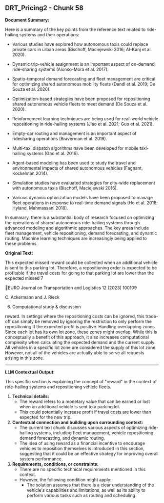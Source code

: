 ## DRT_Pricing2 - Chunk 58

**Document Summary:**

Here is a summary of the key points from the reference text related to ride-hailing systems and their operations:

- Various studies have explored how autonomous taxis could replace private cars in urban areas (Bischoff, Maciejewski 2016; Al-Kanj et al. 2020).

- Dynamic trip-vehicle assignment is an important aspect of on-demand ride-sharing systems (Alonso-Mora et al. 2017). 

- Spatio-temporal demand forecasting and fleet management are critical for optimizing shared autonomous mobility fleets (Dandl et al. 2019; De Souza et al. 2020).

- Optimization-based strategies have been proposed for repositioning shared autonomous vehicle fleets to meet demand (De Souza et al. 2020). 

- Reinforcement learning techniques are being used for real-world vehicle repositioning in ride-hailing systems (Jiao et al. 2021; Guo et al. 2021).

- Empty-car routing and management is an important aspect of ridesharing operations (Braverman et al. 2019).

- Multi-taxi dispatch algorithms have been developed for mobile taxi-hailing systems (Gao et al. 2016). 

- Agent-based modeling has been used to study the travel and environmental impacts of shared autonomous vehicles (Fagnant, Kockelman 2014).

- Simulation studies have evaluated strategies for city-wide replacement with autonomous taxis (Bischoff, Maciejewski 2016).

- Various dynamic optimization models have been proposed to manage fleet operations in response to real-time demand signals (Ho et al. 2018; Hyland, Mahmassani 2018).

In summary, there is a substantial body of research focused on optimizing the operations of shared autonomous ride-hailing systems through advanced modeling and algorithmic approaches. The key areas include fleet management, vehicle repositioning, demand forecasting, and dynamic routing. Machine learning techniques are increasingly being applied to these problems.

**Original Text:**

This expected missed reward could
be collected when an additional vehicle is sent to this parking lot. Therefore, a repositioning order is expected to be profitable if the travel
costs for going to that parking lot are lower than the expected missed
7

EURO Journal on Transportation and Logistics 12 (2023) 100109

C. Ackermann and J. Rieck

6. Computational study & discussion

reward. In settings where the repositioning costs can be ignored, this
trade-off can simply be removed by ignoring the restriction to only
perform the repositioning if the expected profit is positive. Handling overlapping zones. Since each lot has its own lot zone,
these zones might overlap. While this is conceptually a benefit of this
approach, it also increases computational complexity when calculating
the expected demand and the current supply. All vehicles in a specific
lot zone are considered the supply of this lot zone. However, not all of
the vehicles are actually able to serve all requests arising in this zone.

---

**LLM Contextual Output:**

This specific section is explaining the concept of "reward" in the context of ride-hailing systems and repositioning vehicle fleets.

1. **Technical details:**
   - The reward refers to a monetary value that can be earned or lost when an additional vehicle is sent to a parking lot.
   - This could potentially increase profit if travel costs are lower than expected for the new trip.
2. **Contextual connection and building upon surrounding context:**
   - The current text chunk discusses various aspects of optimizing ride-hailing systems, including fleet management, vehicle repositioning, demand forecasting, and dynamic routing.
   - The idea of using reward as a financial incentive to encourage vehicles to reposition themselves is introduced in this section, suggesting that it could be an effective strategy for improving overall system performance.
3. **Requirements, conditions, or constraints:**
   - There are no specific technical requirements mentioned in this context.
   - However, the following condition might apply:
     - The solution assumes that there is a clear understanding of the vehicle's capabilities and limitations, as well as its ability to perform various tasks such as routing and scheduling.
